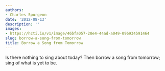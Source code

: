 ```yaml
---
authors:
- Charles Spurgeon
date: '2012-08-13'
description: ''
images:
- https://hcti.io/v1/image/46bfa057-20e4-44ad-a049-096934b91464
slug: borrow-a-song-from-tomorrow
title: Borrow a Song from Tomorrow
---
```


Is there nothing to sing about today? Then borrow a song from tomorrow; sing of what is yet to be.